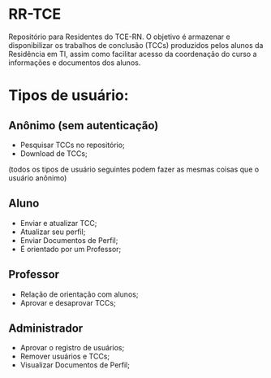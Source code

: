 # RR-TCE

Repositório para Residentes do TCE-RN. O objetivo é armazenar e disponibilizar os trabalhos de conclusão (TCCs) produzidos pelos alunos da Residência em TI, assim como facilitar acesso da coordenação do curso a informações e documentos dos alunos.

# Tipos de usuário:

## Anônimo (sem autenticação)

- Pesquisar TCCs no repositório;
- Download de TCCs;

(todos os tipos de usuário seguintes podem fazer as mesmas coisas que o usuário anônimo)

## Aluno

- Enviar e atualizar TCC;
- Atualizar seu perfil;
- Enviar Documentos de Perfil;
- É orientado por um Professor;

## Professor

- Relação de orientação com alunos;
- Aprovar e desaprovar TCCs;

## Administrador

- Aprovar o registro de usuários;
- Remover usuários e TCCs;
- Visualizar Documentos de Perfil;
